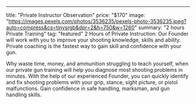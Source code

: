 ---
title: "Private Instructor Observation"
price: "$170"
image: "https://images.pexels.com/photos/3536235/pexels-photo-3536235.jpeg?auto=compress&cs=tinysrgb&dpr=2&h=750&w=1260"
summary: "2 hours Private Training"
tag: "featured"
2 Hours of Private Instruction: Our Founder will work with you to improve your shooting knowledge, skills and ability.  Private coaching is the fastest way to gain skill and confidence with your gun.

Why waste time, money, and ammunition struggling to teach yourself, when our private gun training will help you diagnose most shooting problems in minutes. With the help of our experienced Founder, you can quickly identify and fix shooting problems with your grip, stance, sight picture, or pistol malfunctions. Gain confidence in safe handling, marksman, and gun handling skills.


<!--stackedit_data:
eyJoaXN0b3J5IjpbNzkxMjEyMDA0XX0=
-->